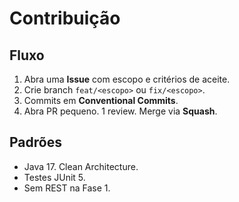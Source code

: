 # Contribuição

## Fluxo
1) Abra uma **Issue** com escopo e critérios de aceite.
2) Crie branch `feat/<escopo>` ou `fix/<escopo>`.
3) Commits em **Conventional Commits**.
4) Abra PR pequeno. 1 review. Merge via **Squash**.

## Padrões
- Java 17. Clean Architecture.
- Testes JUnit 5.
- Sem REST na Fase 1.
